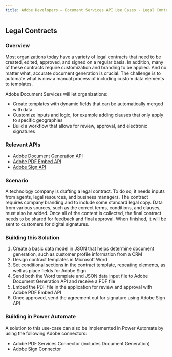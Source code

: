 ```yaml
---
title: Adobe Developers — Document Services API Use Cases - Legal Contracts
---
```


## Legal Contracts

### Overview

Most organizations today have a variety of legal contracts that need to be created, edited, approved, and signed on a regular basis. In addition, many of these contracts require customization and branding to be applied. And no matter what, accurate document generation is crucial. The challenge is to automate what is now a manual process of including custom data elements to templates.

Adobe Document Services will let organizations:

* Create templates with dynamic fields that can be automatically merged with data
* Customize inputs and logic, for example adding clauses that only apply to specific geographies
* Build a workflow that allows for review, approval, and electronic signatures

### Relevant APIs

* [Adobe Document Generation API](/src/pages/doc-generation.md)
* [Adobe PDF Embed API](/src/pages/pdf-embed.md)
* [Adobe Sign API](https://www.adobe.io/apis/documentcloud/sign.html)

### Scenario

A technology company is drafting a legal contract. To do so, it needs inputs from agents, legal resources, and business managers. The contract requires company branding and to include some standard legal copy. Data from various sources, such as the correct terms, conditions, and clauses, must also be added. Once all of the content is collected, the final contract needs to be shared for feedback and final approval. When finished, it will be sent to customers for digital signatures.

### Building this Solution

1. Create a basic data model in JSON that helps determine document generation, such as customer profile information from a CRM
2. Design contract templates in Microsoft Word
3. Set conditional sections in the contract template, repeating elements, as well as place fields for Adobe Sign
4. Send both the Word template and JSON data input file to Adobe Document Generation API and receive a PDF file
5. Embed the PDF file in the application for review and approval with Adobe PDF Embed API
6. Once approved, send the agreement out for signature using Adobe Sign API

### Building in Power Automate

A solution to this use-case can also be implemented in Power Automate by using the following Adobe connectors:

* Adobe PDF Services Connector (includes Document Generation)
* Adobe Sign Connector
